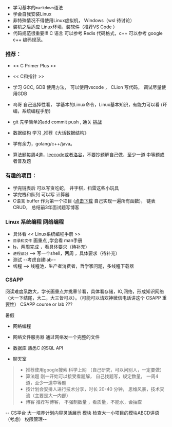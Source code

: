 * 学习基本的`markdown`语法
* 学会自我安装Linux
* 非特殊情况不得使用Linux虚拟机， Windows（wsl 待讨论）
* 装机之后适应 Linux环境，装软件（推荐VS Code ）
* 代码规范很重要!!! C 语言 可以参考 Redis 代码格式，c++ 可以参考 google c++ 编码规范。


### 推荐：

* << C Primer Plus >>
* << C和指针 >>

* 学习 GCC, GDB 使用方法， 可以使用vscode ， CLion 写代码， 调试尽量使用GDB
* 鸟哥 自己选择性看， 学基本的Linux命令，Linux基本知识，有能力可以看 (环编，系统编程手册)
* git 先学简单的add commit push , 通关 [挑战](https://learngitbranching.js.org/)
* 数据结构 学习 ,推荐《大话数据结构》
* 学有余力，golang/c++/java。



* 算法题每周4道，[leecode](https://leetcode-cn.com/)或者[洛谷](https://www.luogu.com.cn/)，不要抄题解自己做，至少一道 中等题或者普及题
### 有趣的项目： 

* 学完链表后 可以写贪吃蛇， 井字棋，扫雷这些小玩具 
* 学完栈和队列 可以写 计算器  
* C语言 buffer 作为第一个项目 ([点击下载](http://192.168.30.175/s/bK5R9Y7qi2sTQMR) 自己实现一遍所有函数)， 链表CRUD， 总结前3年面试题写博客

### Linux 系统编程 网络编程 

* 具体看  << Linux系统编程手册 >> 
* `目录和文件` 画重点   ,学会看 man手册   
* ls，两周完成  ，看具体要求（待补充）
* `进程部分`  -->  写一个shell，两周  ，具体要求（待补充）
* 测试  --考虑自建lab-- 
* 线程   -->  线程池，生产者消费者，哲学家问题，多线程下载器

### CSAPP
阅读难度系数大，学长画重点并挑章节看，具体看存储，IO,网络，形成知识网络
（大一下结尾，大二，大三皆可以）。（可能可以请欢神微信电话讲这个 CSAPP 重要性）
CSAPP course or lab ???


暑假

* 网络编程 

* 网络文件服务器  通过网络发一个完整的文件

* 数据库 熟悉C 的SQL  API

* 聊天室 


> * 推荐使用google搜索  科学上网  （自己研究，可以问别人，一定要做）
> * 算法题  刚一开始可以接受看题解， 自己找题写，规定数量， 一周4道，至少一道中等题
> * 按计划会安排人进行技术分享，时长 20-40 分钟， 思维风暴，技术交流（主要是大一内部）
> * 博客 推荐写博客， 不强制数量 ，看质量，不能水，会抽查

-- CS平台 大一培养计划内容灵活展示  模块 检查大一小项目的模块ABCD评语（考虑）  权限管理--

